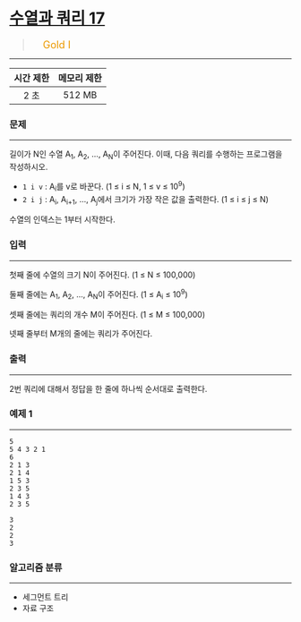 # [수열과 쿼리 17](https://www.acmicpc.net/problem/14438)

> <img src="https://d2gd6pc034wcta.cloudfront.net/tier/15.svg" width="16" heigth="21" style = "vertical-align: middle;"/>&nbsp;<span style="font-size: 18px; color: #ec9a00;">Gold I</span>

***

<div align="center">

|시간 제한|메모리 제한|
|:---:|:---:|
|2 초 |512 MB|

</div>

### 문제

***

길이가 N인 수열 A<sub>1</sub>, A<sub>2</sub>, ..., A<sub>N</sub>이 주어진다. 이때, 다음 쿼리를 수행하는 프로그램을 작성하시오.

* <code>1 i v</code> : A<sub>i</sub>를 v로 바꾼다. (1 ≤ i ≤ N, 1 ≤ v ≤ 10<sup>9</sup>)  
* <code>2 i j</code> : A<sub>i</sub>, A<sub>i+1</sub>, ..., A<sub>j</sub>에서 크기가 가장 작은 값을 출력한다. (1 ≤ i ≤ j ≤ N)

수열의 인덱스는 1부터 시작한다.

### 입력

***

첫째 줄에 수열의 크기 N이 주어진다. (1 ≤ N ≤ 100,000)

둘째 줄에는 A<sub>1</sub>, A<sub>2</sub>, ..., A<sub>N</sub>이 주어진다. (1 ≤ A<sub>i</sub> ≤ 10<sup>9</sup>)

셋째 줄에는 쿼리의 개수 M이 주어진다. (1 ≤ M ≤ 100,000)

넷째 줄부터 M개의 줄에는 쿼리가 주어진다.

### 출력

***

2번 쿼리에 대해서 정답을 한 줄에 하나씩 순서대로 출력한다.<span style="display: none;"> </span>

### 예제 1

***

```
5
5 4 3 2 1
6
2 1 3
2 1 4
1 5 3
2 3 5
1 4 3
2 3 5
```

```
3
2
2
3
```

### 알고리즘 분류

***

* 세그먼트 트리
* 자료 구조

